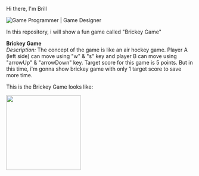 Hi there, I'm Brill

![Game Programmer | Game Designer ](https://github.com/brillbray/GamesPortofolios/assets/127038837/ffcc0419-d973-4468-907c-1a4568abe999)

In this repository, i  will show a fun game called "Brickey Game" 

**Brickey Game**
<br>
_Description:_
The concept of the game is like an air hockey game. Player A (left side) can move using "w" & "s" key and player B can move using "arrowUp" & "arrowDown" key. Target score for this game is 5 points. But in this time, i'm gonna show brickey game with only 1 target score to save more time.

This is the Brickey Game looks like:

<img style="width: 200px" src="https://github.com/brillbray/Brickey-Game/assets/127038837/72ad6fb2-9c71-4903-9578-cb0fbfacedf6">


